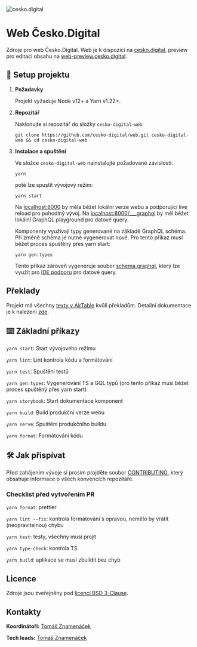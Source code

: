 ![cesko.digital](cesko-digital_logo.png)

# Web Česko.Digital

Zdroje pro web Česko.Digital. Web je k dispozici na [cesko.digital](https://cesko.digital), preview pro editaci obsahu na [web-preview.cesko.digital](https://web-preview.cesko.digital).

## 🚀 Setup projektu

1.  **Požadavky**

    Projekt vyžaduje Node v12+ a Yarn v1.22+.

1.  **Repozitář**

    Naklonujte si repozitář do složky `cesko-digital-web`:

    ```shell script
    git clone https://github.com/cesko-digital/web.git cesko-digital-web && cd cesko-digital-web
    ```

1.  **Instalace a spuštění**

    Ve složce `cesko-digital-web` nainstalujte požadované závislosti:

    ```shell script
    yarn
    ```

    poté lze spustit vývojový režim:

    ```shell script
    yarn start
    ```

    Na [localhost:8000](http://localhost:8000) by měla běžet lokální verze webu a podporující live reload pro pohodlný vývoj.
    Na [localhost:8000/\_\_\_graphql](http://localhost:8000/___graphql) by měl běžet lokální GraphQL playground pro datové query.

    Komponenty využívají typy generované na základě GraphQL schéma. Při změně schéma je nutné vygenerovat nové. Pro tento příkaz musí běžet proces spuštěný přes yarn start:

    ```shell script
    yarn gen:types
    ```

    Tento příkaz zároveň vygeneruje soubor [schema.graphql](./schema.graphql), který lze využít pro [IDE podporu](https://plugins.jetbrains.com/plugin/8097-js-graphql) pro datové query.

## Překlady

Projekt má všechny [texty v AirTable](https://airtable.com/shraCQhMJdGUu1xhk) kvůli překladům. Detailní dokumentace je k nalezení [zde](docs/translations.md).

## ⌨️ Základní příkazy

`yarn start`: Start vývojového režimu

`yarn lint`: Lint kontrola kódu a formátování

`yarn test`: Spuštění testů

`yarn gen:types`: Vygenerování TS a GQL typů (pro tento příkaz musí běžet proces spuštěný přes yarn start)

`yarn storybook`: Start dokumentace komponent

`yarn build`: Build produkční verze webu

`yarn serve`: Spuštění produkčního buildu

`yarn format`: Formátování kódu

## 🛠 Jak přispívat

Před zahájením vývoje si prosím projděte soubor [CONTRIBUTING](CONTRIBUTING.md), který obsahuje informace o všech konvencích repozitáře.

### Checklist před vytvořením PR

`yarn format`: prettier

`yarn lint --fix`: kontrola formátování s opravou, nemělo by vrátit (neopravitelnou) chybu

`yarn test`: testy, všechny musí projít

`yarn type-check`: kontrola TS

`yarn build`: aplikace se musí zbuildit bez chyb

## Licence

Zdroje jsou zveřejněny pod [licencí BSD 3-Clause](LICENSE).

## Kontakty

**Koordinátoři:** [Tomáš Znamenáček](https://github.com/zoul)

**Tech leads:** [Tomáš Znamenáček](https://github.com/zoul)

